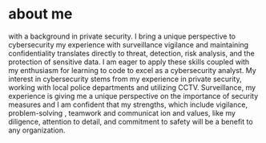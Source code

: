 # about me 
with a background in private security. I bring a unique perspective to cybersecurity my experience with surveillance vigilance and maintaining confidentiality translates directly to threat, detection, risk analysis, and the protection of sensitive data. I am eager to apply these skills coupled with my enthusiasm for learning to code to excel as a cybersecurity analyst. My interest in cybersecurity stems from my experience in private security, working with local police departments and utilizing CCTV. Surveillance, my experience is giving me a unique perspective on the importance of security measures and I am confident that my strengths, which include vigilance, problem-solving , teamwork and communicat
ion and values, like my diligence, attention to detail, and commitment to safety will be a benefit to any organization.
